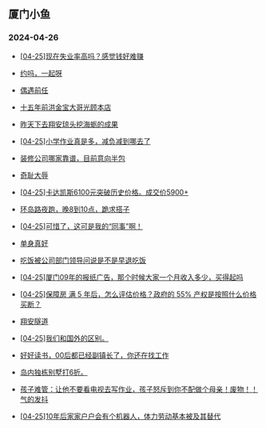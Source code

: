 ## 厦门小鱼 
### 2024-04-26

+ [[04-25]现在失业率高吗？感觉钱好难赚](http://bbs.xmfish.com/read-htm-tid-18181506.html)

+ [约吗，一起呀](http://bbs.xmfish.com/read-htm-tid-18181450.html)

+ [偶遇前任](http://bbs.xmfish.com/read-htm-tid-18181529.html)

+ [十五年前洪金宝大哥光顾本店](http://bbs.xmfish.com/read-htm-tid-18181594.html)

+ [昨天下去翔安琼头挖海蛎的成果](http://bbs.xmfish.com/read-htm-tid-18181472.html)

+ [[04-25]小学作业真是多，减负减到哪去了](http://bbs.xmfish.com/read-htm-tid-18181557.html)

+ [装修公司哪家靠谱，目前意向半包](http://bbs.xmfish.com/read-htm-tid-18181476.html)

+ [奇耻大辱](http://bbs.xmfish.com/read-htm-tid-18181744.html)

+ [[04-25]卡达凯斯6100元突破历史价格。成交价5900+](http://bbs.xmfish.com/read-htm-tid-18181743.html)

+ [环岛路夜跑，晚8到10点，跪求搭子](http://bbs.xmfish.com/read-htm-tid-18181666.html)

+ [[04-25]可惜了，这可是我的“同事”啊！](http://bbs.xmfish.com/read-htm-tid-18181533.html)

+ [单身真好](http://bbs.xmfish.com/read-htm-tid-18181507.html)

+ [吃饭被公司部门领导问说是不是早退吃饭](http://bbs.xmfish.com/read-htm-tid-18181642.html)

+ [[04-25]厦门09年的报纸广告，那个时候大家一个月收入多少，买得起吗](http://bbs.xmfish.com/read-htm-tid-18181707.html)

+ [[04-25]保障房 满 5 年后，怎么评估价格？政府的 55% 产权是按照什么价格买断？](http://bbs.xmfish.com/read-htm-tid-18181685.html)

+ [翔安隧道](http://bbs.xmfish.com/read-htm-tid-18181758.html)

+ [[04-25]我们和国外的区别。](http://bbs.xmfish.com/read-htm-tid-18181599.html)

+ [好好读书，00后都已经副镇长了，你还在找工作](http://bbs.xmfish.com/read-htm-tid-18181820.html)

+ [岛内独栋别墅打6折。](http://bbs.xmfish.com/read-htm-tid-18181847.html)

+ [孩子难管：让他不要看电视去写作业，孩子怒斥到你不配做个母亲！废物！！气的发抖](http://bbs.xmfish.com/read-htm-tid-18181703.html)

+ [[04-25]10年后家家户户会有个机器人，体力劳动基本被及其替代](http://bbs.xmfish.com/read-htm-tid-18181713.html)

